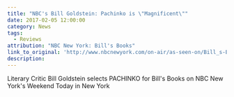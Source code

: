 ```yaml
---
title: "NBC's Bill Goldstein: Pachinko is \"Magnificent\""
date: 2017-02-05 12:00:00
category: News
tags:
  - Reviews
attribution: "NBC New York: Bill's Books"
link_to_original: 'http://www.nbcnewyork.com/on-air/as-seen-on/Bill_s-Books-for-Sunday_-Feb_-5_New-York-412693443.html'
description:
---
```



Literary Critic Bill Goldstein selects PACHINKO for Bill's Books on NBC New York's Weekend Today in New York